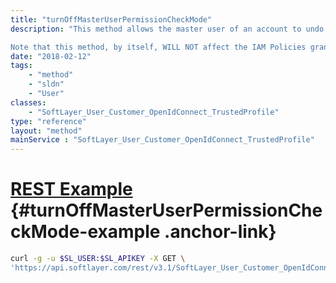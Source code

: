 ```yaml
---
title: "turnOffMasterUserPermissionCheckMode"
description: "This method allows the master user of an account to undo the designation of this user as an alternate master user.  This can not be applied to the true master user of the account. 

Note that this method, by itself, WILL NOT affect the IAM Policies granted this user.  This API is not intended for general customer use.  It is intended to be called by IAM, in concert with other actions taken by IAM when the master user / account owner turns off an 'alternate/auxiliary master user / account owner'. "
date: "2018-02-12"
tags:
    - "method"
    - "sldn"
    - "User"
classes:
    - "SoftLayer_User_Customer_OpenIdConnect_TrustedProfile"
type: "reference"
layout: "method"
mainService : "SoftLayer_User_Customer_OpenIdConnect_TrustedProfile"
---
```


# [REST Example](#turnOffMasterUserPermissionCheckMode-example) <a href="/article/rest/"><i class="fas fa-question"></i></a> {#turnOffMasterUserPermissionCheckMode-example .anchor-link} 
```bash
curl -g -u $SL_USER:$SL_APIKEY -X GET \
'https://api.softlayer.com/rest/v3.1/SoftLayer_User_Customer_OpenIdConnect_TrustedProfile/{SoftLayer_User_Customer_OpenIdConnect_TrustedProfileID}/turnOffMasterUserPermissionCheckMode'
```
